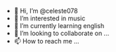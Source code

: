 - 👋 Hi, I’m @celeste078
- 👀 I’m interested in music
- 🌱 I’m currently learning english
- 💞️ I’m looking to collaborate on ...
- 📫 How to reach me ...

<!---
celeste078/celeste078 is a ✨ special ✨ repository because its `README.md` (this file) appears on your GitHub profile.
You can click the Preview link to take a look at your changes.
--->

